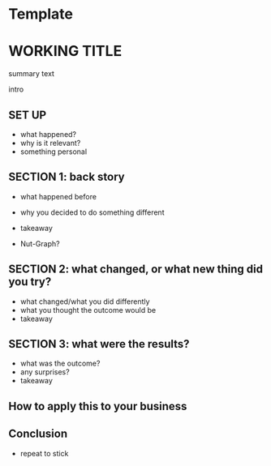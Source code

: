 # Template

# WORKING TITLE

summary text

intro

## SET UP
- what happened?
- why is it relevant?
- something personal

## SECTION 1: back story

- what happened before
- why you decided to do something different
- takeaway

- Nut-Graph?

## SECTION 2: what changed, or what new thing did you try?

- what changed/what you did differently
- what you thought the outcome would be
- takeaway

## SECTION 3: what were the results?

- what was the outcome?
- any surprises?
- takeaway

## How to apply this to your business

## Conclusion

- repeat to stick
